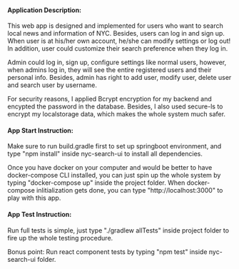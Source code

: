 <h4>Application Description:</h4>
<p>This web app is designed and implemented for users who want to search local 
news and information of NYC. Besides, users can log in and sign up. When 
user is at his/her own account, he/she can modify settings or log out! In addition, user could
customize their search preference when they log in.</p>
<p>Admin could log in, sign up, configure settings like normal users, however, 
when admins log in, they will see the entire registered users and their personal info.
Besides, admin has right to add user, modify user, delete user and search user by username.</p>
<p>For security reasons, I applied Bcrypt encryption for my backend and encypted the password
in the database. Besides, I also used secure-ls to encrypt my localstorage data, which makes the
whole system much safer.</p>
<h4>App Start Instruction:</h4>
<p>Make sure to run build.gradle first to set up springboot environment, and type
"npm install" inside nyc-search-ui to install all dependencies.</p>
<p>Once you have docker on your computer and would be better to have
docker-compose CLI installed, you can just spin up the whole system
by typing "docker-compose up" inside the project folder. When docker-compose inlitialization
gets done, you can type "http://localhost:3000" to play with this app.</p>
<h4>App Test Instruction:</h4>
<p>Run full tests is simple, just type "./gradlew allTests" inside project folder 
to fire up the whole testing procedure.</p>
<p>Bonus point: Run react component tests by typing "npm test" inside nyc-search-ui folder.</p>

       